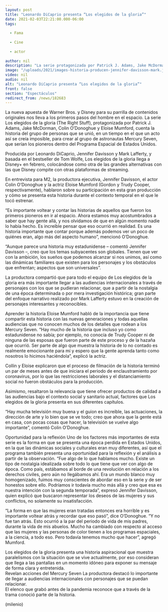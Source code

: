 ```yaml
---
layout: post
title: "Leonardo DiCaprio presenta “Los elegidos de la gloria”"
date: 2021-02-03T22:21:00.000-06:00
tags:
  
  - Fama
  
  - Cine
  
  - actor
  
author: nil
description: "La serie protagonizada por Patrick J. Adams, Jake McDorman, Colin O’Donoghue y Eloise Mumford relata la llegada de los primeros hombres al espacio. "
image: "/uploads/2021/images-historia-producen-jennifer-davisson-mark.jpg"
video: nil
audio: nil
alt: "Leonardo DiCaprio presenta “Los elegidos de la gloria”"
front: false
section: "Espectáculos"
redirect_from: /news/182683
---
```


La nueva apuesta de Warner Bros. y Disney para su parrilla de contenidos originales nos lleva a los primeros pasos del hombre en el espacio. La serie Los elegidos de la gloria (The Right Stuff), protagonizada por Patrick J. Adams, Jake McDorman, Colin O’Donoghue y Eloise Mumford, cuenta la historia del grupo de personas que se unió, en un tiempo en el que un acto así se creía imposible, para crear al grupo de astronautas Mercury Seven, que serían los pioneros dentro del Programa Espacial de Estados Unidos. 

Producida por Leonardo DiCaprio, Jennifer Davisson y Mark Lafferty, y basada en el bestseller de Tom Wolfe, Los elegidos de la gloria llega a Disney+  en febrero, colocándose como otra de las grandes alternativas con las que Disney compite con otras plataformas de streaming. 

En entrevista para M2, la productora ejecutiva, Jennifer Davisson, el actor Colin O’Donoghue y la actriz Eloise Mumford  (Gordon y Trudy Cooper, respectivamente), hablaron sobre su participación en esta gran producción y cómo se presenta esta historia durante el contexto temporal en el que le tocó estrenar. 

“Es importante voltear y contar las historias de aquellos que fueron los primeros pioneros en ir al espacio. Ahora estamos muy acostumbrados a saber que hay gente allá, y nos olvidamos de que en algún momento nadie lo había hecho. Es increíble pensar que eso ocurrió en realidad. Es una historia importante que contar porque además podemos ver un poco de quiénes eran, algo más del aspecto humano”, mencionó O’Donoghue. 

“Aunque parece una historia muy estadunidense – comentó Jennifer Davisson –, creo que los temas subyacentes son globales. Tienen que ver con la ambición, los sueños que podemos alcanzar si nos unimos, así como las dinámicas familiares que existen para los personajes y los obstáculos que enfrentan; aspectos que son universales”. 

La productora compartió que para todo el equipo de Los elegidos de la gloria era más importante llegar a las audiencias internacionales a través de personajes con los que se pudieran relacionar, que a partir de la nostalgia de una época determinada o por mera investigación histórica; gran parte del enfoque narrativo realizado por Mark Lafferty estuvo en la creación de personajes interesantes y reconocibles. 

Aprender la historia 
Eloise Mumford habló de la importancia que tiene compartir esta historia con las nuevas generaciones y todas aquellas audiencias que no conocen muchos de los detalles que rodean a los Mercury Seven. 
“Hay mucho de la historia que incluso yo como estadunidense no sabía; por ejemplo, no conocía de Trudy Cooper ni de ninguna de las esposas que fueron parte de este proceso y de la hazaña que ocurrió. Ser parte de algo que muestra la historia de lo no contado es realmente emocionante para mí y espero que la gente aprenda tanto como nosotros lo hicimos haciéndola”, explicó la actriz.

Collin y Eloise explicaron que el proceso de filmación de la historia terminó un par de meses antes de que iniciara el periodo de enclaustramiento por coronavirus, por lo que las restricciones laborales y el distanciamiento social no fueron obstáculos para la producción. 

Asimismo, resaltaron la relevancia que tiene ofrecer productos de calidad a las audiencias bajo el contexto social y sanitario actual, factores que Los elegidos de la gloria presenta en sus diferentes capítulos. 

“Hay mucha televisión muy buena y el guion es increíble, las actuaciones, la dirección de arte y lo bien que se ve todo; creo que ahora que la gente está en casa, con pocas cosas que hacer, la televisión se vuelve algo importante”, comentó Colin O’Donoghue. 

Oportunidad para la reflexión 
Uno de los factores más importantes de esta serie es la forma en que se presenta una época perdida en Estados Unidos, en la que las dinámicas sociales y culturales eran muy diferentes, así que el programa también presenta una oportunidad para la reflexión y el análisis a partir de la observación. 
“Fue algo de lo que hablamos mucho. Existe un tipo de nostalgia idealizada sobre todo lo que tiene que ver con algo de época. Como país, estábamos al borde de una revolución en relación a los derechos civiles, pero aún no llegábamos ahí. Era un mundo blanco muy homogenizado, fuimos muy conscientes de abordar eso en la serie y de ser honestos sobre ello. Podríamos ir todavía mucho más allá y creo que esa es nuestra intención con la segunda temporada”, expresó Jennifer Davisson, quien explicó que buscaron representar los deseos de las mujeres y sus conflictos, no solamente su insatisfacción. 

“La forma en que las mujeres eran tratadas entonces era horrible y es importante voltear atrás y recordar que eso pasó”, dice O’Donoghue. “Y no fue tan atrás. Esto ocurrió a la par del periodo de vida de mis padres, durante la vida de mis abuelos. Mucho ha cambiado con respecto al acceso que las mujeres y las personas de color tienen a los programas espaciales, a la ciencia, a todo eso. Pero todavía tenemos mucho que hacer”, agregó Mumford. 

Los elegidos de la gloria presenta una historia aspiracional que muestra paralelismos con la situación que se vive actualmente, por eso consideran que llega a las pantallas en un momento idóneo para exponer su mensaje de forma clara y entretenida.  
Revelan acciones del Mercury Seven 
La productora destacó lo importante de llegar a audiencias internacionales con personajes que se puedan relacionar.  
El elenco que grabó antes de la pandemia reconoce que a través de la trama conoció parte de la historia. 

(milenio)
